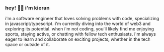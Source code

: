 ### hey! 👋🏼 i'm kieran  
i'm a software engineer that loves solving problems with code, specializing in javascript/typescript. i'm currently diving into the world of web3 and exploring its potential. when i'm not coding, you'll likely find me enjoying sports, staying active, or chatting with fellow tech enthusiasts. i'm always eager to learn and collaborate on exciting projects, whether in the tech space or outside of it.  


